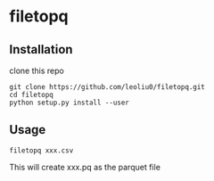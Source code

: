 # filetopq

## Installation
clone this repo
```
git clone https://github.com/leoliu0/filetopq.git
cd filetopq
python setup.py install --user
```

## Usage
```
filetopq xxx.csv
```
This will create xxx.pq as the parquet file

